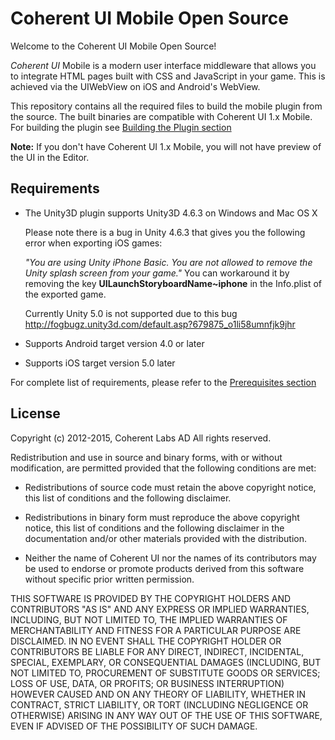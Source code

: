 # Coherent UI Mobile Open Source

Welcome to the Coherent UI Mobile Open Source!

*Coherent UI* Mobile is a modern user interface middleware that
allows you to integrate HTML pages built with CSS and JavaScript in your
game. This is achieved via the UIWebView on iOS and Android's WebView.

This repository contains all the required files to build the mobile plugin from the
source. The built binaries are compatible with Coherent UI 1.x Mobile.
For building the plugin see [Building the Plugin section](Documentation/02_GettingStarted.md)

**Note:** If you don't have Coherent UI 1.x Mobile, you will not have preview of the
UI in the Editor.

## Requirements

* The Unity3D plugin supports Unity3D 4.6.3 on Windows and Mac OS X

	Please note there is a bug in Unity 4.6.3 that gives you the following
	error when exporting iOS games:

	*"You are using Unity iPhone Basic. You are not allowed to remove the Unity
	splash screen from your game."*
	You can workaround it by removing the key
	**UILaunchStoryboardName~iphone** in the Info.plist of the exported game.

	Currently Unity 5.0 is not supported due to
	this bug http://fogbugz.unity3d.com/default.asp?679875_o1li58umnfjk9jhr

* Supports Android target version 4.0 or later
* Supports iOS target version 5.0 later

For complete list of requirements, please refer to the [Prerequisites section](Documentation/02_GettingStarted.md)

## License

Copyright (c) 2012-2015, Coherent Labs AD
All rights reserved.

Redistribution and use in source and binary forms, with or without
modification, are permitted provided that the following conditions are met:

* Redistributions of source code must retain the above copyright notice, this
  list of conditions and the following disclaimer.

* Redistributions in binary form must reproduce the above copyright notice,
  this list of conditions and the following disclaimer in the documentation
  and/or other materials provided with the distribution.

* Neither the name of Coherent UI nor the names of its
  contributors may be used to endorse or promote products derived from
  this software without specific prior written permission.

THIS SOFTWARE IS PROVIDED BY THE COPYRIGHT HOLDERS AND CONTRIBUTORS "AS IS"
AND ANY EXPRESS OR IMPLIED WARRANTIES, INCLUDING, BUT NOT LIMITED TO, THE
IMPLIED WARRANTIES OF MERCHANTABILITY AND FITNESS FOR A PARTICULAR PURPOSE ARE
DISCLAIMED. IN NO EVENT SHALL THE COPYRIGHT HOLDER OR CONTRIBUTORS BE LIABLE
FOR ANY DIRECT, INDIRECT, INCIDENTAL, SPECIAL, EXEMPLARY, OR CONSEQUENTIAL
DAMAGES (INCLUDING, BUT NOT LIMITED TO, PROCUREMENT OF SUBSTITUTE GOODS OR
SERVICES; LOSS OF USE, DATA, OR PROFITS; OR BUSINESS INTERRUPTION) HOWEVER
CAUSED AND ON ANY THEORY OF LIABILITY, WHETHER IN CONTRACT, STRICT LIABILITY,
OR TORT (INCLUDING NEGLIGENCE OR OTHERWISE) ARISING IN ANY WAY OUT OF THE USE
OF THIS SOFTWARE, EVEN IF ADVISED OF THE POSSIBILITY OF SUCH DAMAGE.
